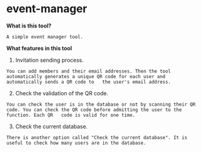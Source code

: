 # event-manager
**What is this tool?**

    A simple event manager tool.

**What features in this tool**

  1. Invitation sending process.

  `You can add members and their email addresses. Then the tool automatically generates a unique QR code for each user and automatically sends a QR code to   the user's email address.`

  2. Check the validation of the QR code.

  `You can check the user is in the database or not by scanning their QR code. You can check the QR code before admitting the user to the function. Each QR   code is valid for one time.`

  3. Check the current database.
  
  `There is another option called "Check the current database". It is useful to check how many users are in the database.`
